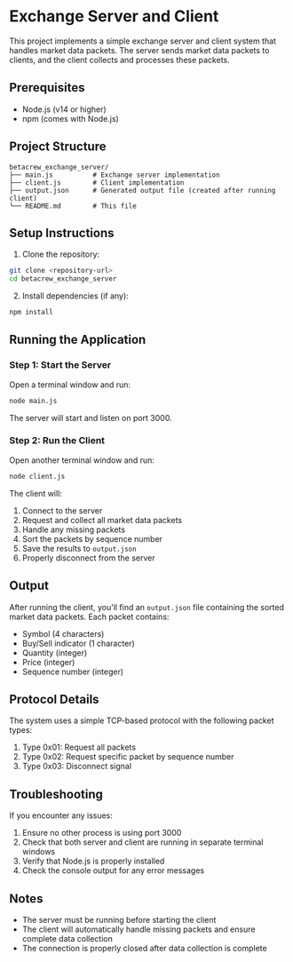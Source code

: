 # Exchange Server and Client

This project implements a simple exchange server and client system that handles market data packets. The server sends market data packets to clients, and the client collects and processes these packets.

## Prerequisites

- Node.js (v14 or higher)
- npm (comes with Node.js)

## Project Structure

```
betacrew_exchange_server/
├── main.js          # Exchange server implementation
├── client.js        # Client implementation
├── output.json      # Generated output file (created after running client)
└── README.md        # This file
```

## Setup Instructions

1. Clone the repository:
```bash
git clone <repository-url>
cd betacrew_exchange_server
```

2. Install dependencies (if any):
```bash
npm install
```

## Running the Application

### Step 1: Start the Server

Open a terminal window and run:
```bash
node main.js
```

The server will start and listen on port 3000.

### Step 2: Run the Client

Open another terminal window and run:
```bash
node client.js
```

The client will:
1. Connect to the server
2. Request and collect all market data packets
3. Handle any missing packets
4. Sort the packets by sequence number
5. Save the results to `output.json`
6. Properly disconnect from the server

## Output

After running the client, you'll find an `output.json` file containing the sorted market data packets. Each packet contains:
- Symbol (4 characters)
- Buy/Sell indicator (1 character)
- Quantity (integer)
- Price (integer)
- Sequence number (integer)

## Protocol Details

The system uses a simple TCP-based protocol with the following packet types:

1. Type 0x01: Request all packets
2. Type 0x02: Request specific packet by sequence number
3. Type 0x03: Disconnect signal

## Troubleshooting

If you encounter any issues:

1. Ensure no other process is using port 3000
2. Check that both server and client are running in separate terminal windows
3. Verify that Node.js is properly installed
4. Check the console output for any error messages

## Notes

- The server must be running before starting the client
- The client will automatically handle missing packets and ensure complete data collection
- The connection is properly closed after data collection is complete 